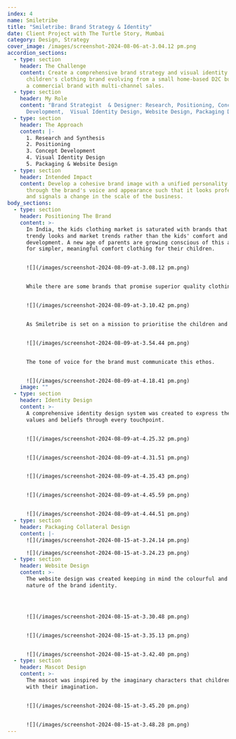 ```yaml
---
index: 4
name: Smiletribe
title: "Smiletribe: Brand Strategy & Identity"
date: Client Project with The Turtle Story, Mumbai
category: Design, Strategy
cover_image: /images/screenshot-2024-08-06-at-3.04.12 pm.png
accordion_sections:
  - type: section
    header: The Challenge
    content: Create a comprehensive brand strategy and visual identity for a
      children's clothing brand evolving from a small home-based D2C business to
      a commercial brand with multi-channel sales.
  - type: section
    header: My Role
    content: "Brand Strategist  & Designer: Research, Positioning, Concept
      Development,  Visual Identity Design, Website Design, Packaging Design"
  - type: section
    header: The Approach
    content: |-
      1. Research and Synthesis
      2. Positioning
      3. Concept Development
      4. Visual Identity Design
      5. Packaging & Website Design
  - type: section
    header: Intended Impact
    content: Develop a cohesive brand image with a unified personality expressed
      through the brand's voice and appearance such that it looks professional
      and signals a change in the scale of the business.
body_sections:
  - type: section
    header: Positioning The Brand
    content: >-
      In India, the kids clothing market is saturated with brands that focus on
      trendy looks and market trends rather than the kids' comfort and
      development. A new age of parents are growing conscious of this and opting
      for simpler, meaningful comfort clothing for their children. 


      ![](/images/screenshot-2024-08-09-at-3.08.12 pm.png)


      While there are some brands that promise superior quality clothing, they are priced at a premium. Smiletribe is uniquely positioned to provide the best quality clothing with comparably affordable prices. It can build an image as a brand that is built to nurture the kid and elevate clothing to an experience that contributes to the development of the child.


      ![](/images/screenshot-2024-08-09-at-3.10.42 pm.png)


      As Smiletribe is set on a mission to prioritise the children and encourage them to truly express themselves, it must be guided by the following values:


      ![](/images/screenshot-2024-08-09-at-3.54.44 pm.png)


      The tone of voice for the brand must communicate this ethos.


      ![](/images/screenshot-2024-08-09-at-4.18.41 pm.png)
    image: ""
  - type: section
    header: Identity Design
    content: >-
      A comprehensive identity design system was created to express the brand's
      values and beliefs through every touchpoint.


      ![](/images/screenshot-2024-08-09-at-4.25.32 pm.png)


      ![](/images/screenshot-2024-08-09-at-4.31.51 pm.png)


      ![](/images/screenshot-2024-08-09-at-4.35.43 pm.png)


      ![](/images/screenshot-2024-08-09-at-4.45.59 pm.png)


      ![](/images/screenshot-2024-08-09-at-4.44.51 pm.png)
  - type: section
    header: Packaging Collateral Design
    content: |-
      ![](/images/screenshot-2024-08-15-at-3.24.14 pm.png)

      ![](/images/screenshot-2024-08-15-at-3.24.23 pm.png)
  - type: section
    header: Website Design
    content: >-
      The website design was created keeping in mind the colourful and playful
      nature of the brand identity.




      ![](/images/screenshot-2024-08-15-at-3.30.48 pm.png)


      ![](/images/screenshot-2024-08-15-at-3.35.13 pm.png)


      ![](/images/screenshot-2024-08-15-at-3.42.40 pm.png)
  - type: section
    header: Mascot Design
    content: >-
      The mascot was inspired by the imaginary characters that children create
      with their imagination.


      ![](/images/screenshot-2024-08-15-at-3.45.20 pm.png)


      ![](/images/screenshot-2024-08-15-at-3.48.28 pm.png)
---
```

